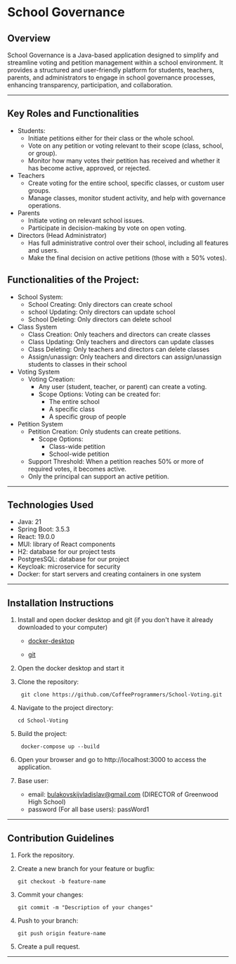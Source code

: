 # School Governance

## Overview

School Governance is a Java-based application designed to simplify and streamline voting and petition management within
a school environment. It provides a structured and user-friendly platform for students, teachers, parents, and
administrators to engage in school governance processes, enhancing transparency, participation, and collaboration.

---

## Key Roles and Functionalities

- Students:
    - Initiate petitions either for their class or the whole school.
    - Vote on any petition or voting relevant to their scope (class, school, or group).
    - Monitor how many votes their petition has received and whether it has become active, approved, or rejected.
- Teachers
    - Create voting for the entire school, specific classes, or custom user groups.
    - Manage classes, monitor student activity, and help with governance operations.
- Parents
    - Initiate voting on relevant school issues.
    - Participate in decision-making by vote on open voting.
- Directors (Head Administrator)
    - Has full administrative control over their school, including all features and users.
    - Make the final decision on active petitions (those with ≥ 50% votes).

## Functionalities of the Project:

- School System:
    - School Creating: Only directors can create school
    - school Updating: Only directors can update school
    - School Deleting: Only directors can delete school
- Class System
    - Class Creation: Only teachers and directors can create classes
    - Class Updating: Only teachers and directors can update classes
    - Class Deleting: Only teachers and directors can delete classes
    - Assign/unassign: Only teachers and directors can assign/unassign students to classes in their school
- Voting System
    - Voting Creation:
        - Any user (student, teacher, or parent) can create a voting.
        - Scope Options: Voting can be created for:
            - The entire school
            - A specific class
            - A specific group of people
- Petition System
    - Petition Creation: Only students can create petitions.
        - Scope Options:
            - Class-wide petition
            - School-wide petition
    - Support Threshold: When a petition reaches 50% or more of required votes, it becomes active.
    - Only the principal can support an active petition.

---

## Technologies Used

- Java: 21
- Spring Boot: 3.5.3
- React: 19.0.0
- MUI: library of React components
- H2: database for our project tests
- PostgresSQL: database for our project
- Keycloak: microservice for security
- Docker: for start servers and creating containers in one system

---

## Installation Instructions

1. Install and open docker desktop and git (if you don't have it already downloaded to your computer)

    - [docker-desktop](https://www.docker.com/products/docker-desktop/)

    - [git](https://git-scm.com/downloads)

2. Open the docker desktop and start it

3. Clone the repository:
   ```
    git clone https://github.com/CoffeeProgrammers/School-Voting.git
   ```
4. Navigate to the project directory:
   ```
   cd School-Voting
   ```
5. Build the project:
   ```
    docker-compose up --build
   ```
6. Open your browser and go to http://localhost:3000 to access the application.

7. Base user:
    - email: bulakovskijvladislav@gmail.com (DIRECTOR of Greenwood High School)
    - password (For all base users): passWord1

---

## Contribution Guidelines

1. Fork the repository.

2. Create a new branch for your feature or bugfix:

    ```
    git checkout -b feature-name
    ```

3. Commit your changes:

    ```
    git commit -m "Description of your changes"
    ```

4. Push to your branch:

    ```
    git push origin feature-name
    ```

5. Create a pull request.

---

